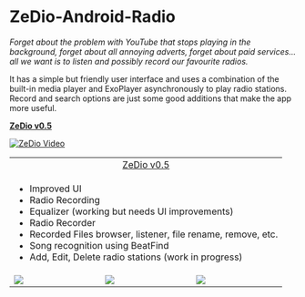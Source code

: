 # ZeDio-Android-Radio

<p><i>Forget about the problem with YouTube that stops playing in the background, forget about all annoying adverts, forget about paid services... all we want is to listen and possibly record our favourite radios.</i></p>

<p>It has a simple but friendly user interface and uses a combination of the built-in media player and ExoPlayer asynchronously to play radio stations. Record and search options are just some good additions that make the app more useful.</p>

<p>
    <a href="https://github.com/r00tmebaby/ZeDio-Android-Radio/tree/master/apk"><b>ZeDio v0.5</b></a>
</p>

[![ZeDio Video](https://github.com/r00tmebaby/ZeDio-Android-Radio/tree/master/media/main.jpg)](https://www.youtube.com/watch?v=FylPgpKX3VU)

<table style="border:0 !important">
    <tr>
        <td colspan="4" style="text-align: center">
            <a href="https://github.com/r00tmebaby/ZeDio-Android-Radio/tree/master/apk">ZeDio v0.5</a>
        </td>
    </tr>
    <tr>
        <td colspan="4">
            <ul>
                <li>Improved UI</li>
                <li>Radio Recording</li>
                <li>Equalizer (working but needs UI improvements)</li>
                <li>Radio Recorder</li>
                <li>Recorded Files browser, listener, file rename, remove, etc.</li>
                <li>Song recognition using BeatFind</li>
                <li>Add, Edit, Delete radio stations (work in progress)</li>
            </ul>
        </td>
    </tr>
    <tr>
        <td><img src="https://github.com/r00tmebaby/ZeDio-Android-Radio/tree/master/media/main.jpg" /></td>
        <td><img src="https://i.gyazo.com/182945ea9be8deeb1d52bb08370c1d11.png" /></td>
        <td><img src="https://i.gyazo.com/182945ea9be8deeb1d52bb08370c1d11.png" /></td>
    </tr>
</table>
